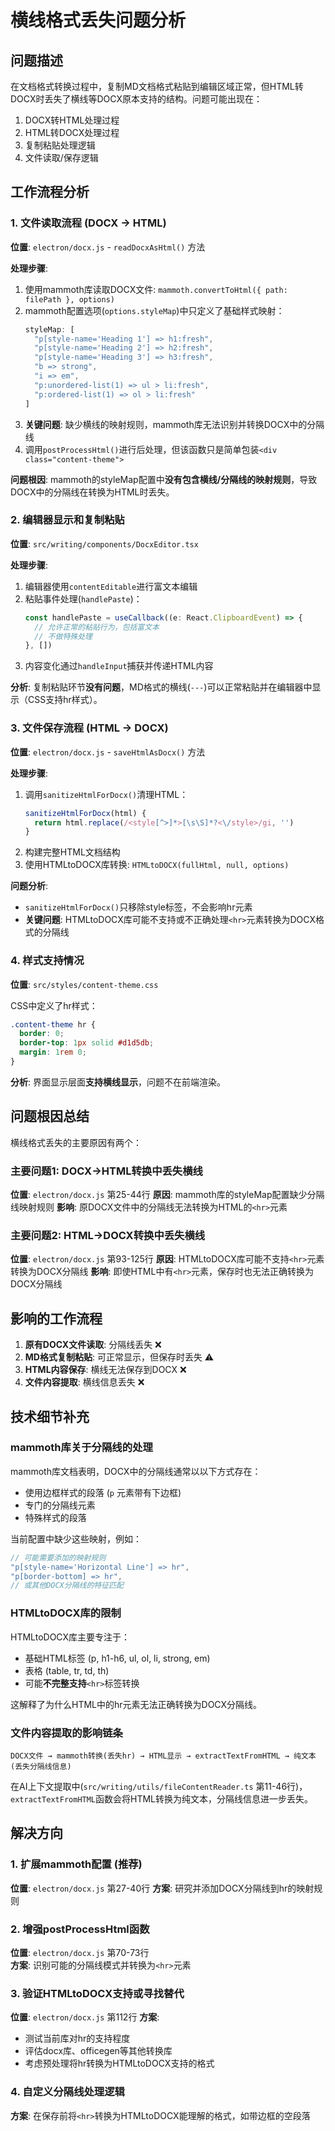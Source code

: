# 横线格式丢失问题分析

## 问题描述

在文档格式转换过程中，复制MD文档格式粘贴到编辑区域正常，但HTML转DOCX时丢失了横线等DOCX原本支持的结构。问题可能出现在：
1. DOCX转HTML处理过程
2. HTML转DOCX处理过程  
3. 复制粘贴处理逻辑
4. 文件读取/保存逻辑

## 工作流程分析

### 1. 文件读取流程 (DOCX → HTML)
**位置**: `electron/docx.js` - `readDocxAsHtml()` 方法

**处理步骤**:
1. 使用mammoth库读取DOCX文件: `mammoth.convertToHtml({ path: filePath }, options)`
2. mammoth配置选项(`options.styleMap`)中只定义了基础样式映射：
   ```javascript
   styleMap: [
     "p[style-name='Heading 1'] => h1:fresh",
     "p[style-name='Heading 2'] => h2:fresh", 
     "p[style-name='Heading 3'] => h3:fresh",
     "b => strong",
     "i => em",
     "p:unordered-list(1) => ul > li:fresh",
     "p:ordered-list(1) => ol > li:fresh"
   ]
   ```
3. **关键问题**: 缺少横线的映射规则，mammoth库无法识别并转换DOCX中的分隔线
4. 调用`postProcessHtml()`进行后处理，但该函数只是简单包装`<div class="content-theme">`

**问题根因**: mammoth的styleMap配置中**没有包含横线/分隔线的映射规则**，导致DOCX中的分隔线在转换为HTML时丢失。

### 2. 编辑器显示和复制粘贴 
**位置**: `src/writing/components/DocxEditor.tsx`

**处理步骤**:
1. 编辑器使用`contentEditable`进行富文本编辑
2. 粘贴事件处理(`handlePaste`)：
   ```javascript
   const handlePaste = useCallback((e: React.ClipboardEvent) => {
     // 允许正常的粘贴行为，包括富文本
     // 不做特殊处理
   }, [])
   ```
3. 内容变化通过`handleInput`捕获并传递HTML内容

**分析**: 复制粘贴环节**没有问题**，MD格式的横线(`---`)可以正常粘贴并在编辑器中显示（CSS支持hr样式）。

### 3. 文件保存流程 (HTML → DOCX)
**位置**: `electron/docx.js` - `saveHtmlAsDocx()` 方法

**处理步骤**:
1. 调用`sanitizeHtmlForDocx()`清理HTML：
   ```javascript
   sanitizeHtmlForDocx(html) {
     return html.replace(/<style[^>]*>[\s\S]*?<\/style>/gi, '')
   }
   ```
2. 构建完整HTML文档结构
3. 使用HTMLtoDOCX库转换: `HTMLtoDOCX(fullHtml, null, options)`

**问题分析**: 
- `sanitizeHtmlForDocx()`只移除style标签，不会影响hr元素
- **关键问题**: HTMLtoDOCX库可能不支持或不正确处理`<hr>`元素转换为DOCX格式的分隔线

### 4. 样式支持情况
**位置**: `src/styles/content-theme.css`

CSS中定义了hr样式：
```css
.content-theme hr { 
  border: 0; 
  border-top: 1px solid #d1d5db; 
  margin: 1rem 0; 
}
```

**分析**: 界面显示层面**支持横线显示**，问题不在前端渲染。

## 问题根因总结

横线格式丢失的主要原因有两个：

### 主要问题1: DOCX→HTML转换中丢失横线
**位置**: `electron/docx.js` 第25-44行
**原因**: mammoth库的styleMap配置缺少分隔线映射规则
**影响**: 原DOCX文件中的分隔线无法转换为HTML的`<hr>`元素

### 主要问题2: HTML→DOCX转换中丢失横线  
**位置**: `electron/docx.js` 第93-125行
**原因**: HTMLtoDOCX库可能不支持`<hr>`元素转换为DOCX分隔线
**影响**: 即使HTML中有`<hr>`元素，保存时也无法正确转换为DOCX分隔线

## 影响的工作流程

1. **原有DOCX文件读取**: 分隔线丢失 ❌
2. **MD格式复制粘贴**: 可正常显示，但保存时丢失 ⚠️  
3. **HTML内容保存**: 横线无法保存到DOCX ❌
4. **文件内容提取**: 横线信息丢失 ❌

## 技术细节补充

### mammoth库关于分隔线的处理
mammoth库文档表明，DOCX中的分隔线通常以以下方式存在：
- 使用边框样式的段落 (`p` 元素带有下边框)
- 专门的分隔线元素
- 特殊样式的段落

当前配置中缺少这些映射，例如：
```javascript
// 可能需要添加的映射规则
"p[style-name='Horizontal Line'] => hr",
"p[border-bottom] => hr", 
// 或其他DOCX分隔线的特征匹配
```

### HTMLtoDOCX库的限制
HTMLtoDOCX库主要专注于：
- 基础HTML标签 (p, h1-h6, ul, ol, li, strong, em)
- 表格 (table, tr, td, th)
- 可能**不完整支持**`<hr>`标签转换

这解释了为什么HTML中的hr元素无法正确转换为DOCX分隔线。

### 文件内容提取的影响链条
```
DOCX文件 → mammoth转换(丢失hr) → HTML显示 → extractTextFromHTML → 纯文本(丢失分隔线信息)
```

在AI上下文提取中(`src/writing/utils/fileContentReader.ts` 第11-46行)，`extractTextFromHTML`函数会将HTML转换为纯文本，分隔线信息进一步丢失。

## 解决方向

### 1. 扩展mammoth配置 (推荐)
**位置**: `electron/docx.js` 第27-40行
**方案**: 研究并添加DOCX分隔线到hr的映射规则

### 2. 增强postProcessHtml函数  
**位置**: `electron/docx.js` 第70-73行  
**方案**: 识别可能的分隔线模式并转换为`<hr>`元素

### 3. 验证HTMLtoDOCX支持或寻找替代
**位置**: `electron/docx.js` 第112行
**方案**: 
- 测试当前库对hr的支持程度
- 评估docx库、officegen等其他转换库
- 考虑预处理将hr转换为HTMLtoDOCX支持的格式

### 4. 自定义分隔线处理逻辑
**方案**: 在保存前将`<hr>`转换为HTMLtoDOCX能理解的格式，如带边框的空段落
